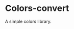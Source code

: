 # Colors-convert

A simple colors library.

<!---

Commands:

- `yarn compile` to compile Typescript
- `yarn compile-watch` to compile Typescript in watch mode
- `yarn test` to run Jest tests
- `yarn test-watch` to run Jest tests in watch mode
- `yarn prepublish` to remove the dist folder, ricreate it and compile Typescript
- `yarn publish` to publish the package on NPM
- `yarn format` to format the code using Prettier
- `yarn lint` to lint the code using tslint.

So, to publish on NPM:

- `yarn compile`
- `yarn prepublish`
- `yarn publish`
- then push with push all tags flag.

-->
